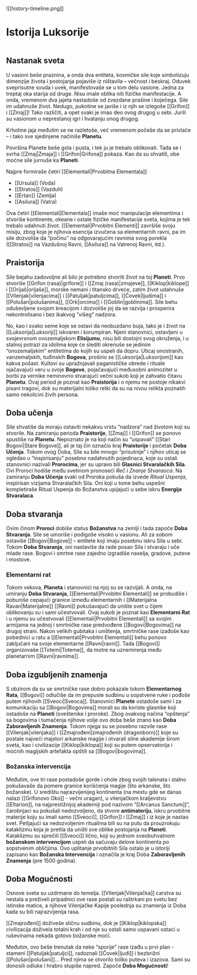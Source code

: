 ![[history-timeline.png]]

# Istorija Luksorije

```table-of-contents
```

## Nastanak sveta

U vasioni beše praznina, a onda dva entiteta, kosmičke sile koje simbolizuju dimenzije života i postojanja pojaviše iz ništavila – večnost i beskraj. Oduvek sveprisutne svuda i uvek, manifestovaše se u tom delu vasione. Jedna za treptaj oka starija od druge. Nisu imale oblika niti fizičke manifestacije. A onda, vremenom dva jajeta nastadoše od zvezdane prašine i koječega. Sile im udahnuše život. Nedugo, pukotine se javiše i iz njih se izlegoše [[Grifon]] i [[Zmaj]]! Tako različiti, a opet svaki je imao deo ovog drugog u sebi. Jurili su vasionom u neprestanoj igri i hvatanju onog drugog.

Krhotine jaja međutim se ne razletoše, već vremenom počeše da se privlače – i tako sve sjedinjene načiniše **Planetu**.

Površina Planete beše gola i pusta, i tek ju je trebalo oblikovati. Tada se i svrha [[Zmaj|Zmaja]] i [[Grifon|Grifona]] pokaza. Kao da su shvatili, obe moćne sile jurnuše ka **Planeti**.

Najpre formiraše četiri [[Elementali|Prvobitna Elementala]]
- [[Ursula]] (Voda)
- [[Stratos]] (Vazduh)
- [[Ertan]] (Zemlja)
- [[Asilura]] (Vatra)

Ova četiri [[Elementali|Elementala]] imaše moć manipulacije elementima i stvoriše kontinente, okeane i ostale fizičke manifestacije sveta, kojima je tek trebalo udahnuti život. [[Elementali|Prvobitni Elementi]] završiše svoju misiju, zbog koje je njihova esencija izvučena sa elementarnih ravni, pa im sile dozvoliše da “počinu” na odgovarajućim ravnima svog porekla ([[Stratos]] na Vazdušnoj Ravni, [[Asilura]] na Vatrenoj Ravni, itd.).

## Praistorija

Sile bejahu zadovoljne ali bilo je potrebno stvoriti život na toj **Planeti**. Prvo stvoriše [[Grifon (rasa)|grifone]] i [[Zmaj (rasa)|zmajeve]], [[Kiklop|kiklope]] i [[Orijaš|orijaše]], morske nemani i titansko drveće, zatim život udahnuše [[Vilenjak|vilenjacima]] i [[Patuljak|patuljcima]], [[Čovek|ljudima]] i [[Polušan|polušanima]], [[Ork|orcima]] i [[Goblin|goblinima]]. Sile behu oduševljene svojom kreacijom i dozvoliše joj da se razvija i prosperira nekontrolisano i bez ikakvog “višeg” nadzora.

No, kao i svako seme koje se ostavi da neobuzdano buja, tako je i život na [[Luksorija|Luksoriji]] iskvaren i korumpiran. Njeni stanovnici, ostavljeni u svojevrsnom ovozemaljskom **Elisijumu**, nisu bili dostojni svog okruženja, i u stalnoj potrazi za idolima koje će slediti okrenuše se jedinim “onozemaljskim” entitetima do kojih su uspeli da dopru. Uticaj onostranih, vanzemaljskih, tuđinskih **Bogova**, proširio se [[Luksorija|Luksorijom]] kao kakva pošast. Kultovi su upražnjavali paganističke obrede i rituale ojačavajući veru u svoje **Bogove**, pojačavajući međusobni animozitet u borbi za vernike neminovno stvarajući večni sukob koji je zahvatio čitavu **Planetu**. Ovaj period je poznat kao **Praistorija** i o njemu ne postoje nikakvi pisani tragovi, dok su materijalni toliko retki da su na nivou relikta poznatih samo nekolicini živih persona.

## Doba učenja

Sile shvatiše da moraju ostaviti nekakvu vrstu “nadzora” nad životom koji su stvorile. Na zamiranju perioda **Praistorije**, [[Zmaj]] i [[Grifon]] se ponovo spustiše na **Planetu**. Nepoznato je na koji način su “uspavali” [[Stari Bogovi|Stare Bogove]], ali je taj čin označio kraj **Praistorije** i početak **Doba Učenja**. Tokom ovog Doba, Sile su bile mnogo “prisutnije” i njihov uticaj se ogledao u “inspirisanju” posebno nadahnutih pojedinaca, koje su ostali stanovnici nazivali **Prorocima**, jer su upravo bili **Glasnici Stvaralačkih Sila**. Ovi Proroci hodiše među svetinom pronoseći *Reč i Znanje Stvaraoca*. Na zamiranju **Doba Učenja** svaki od Proroka pokuša da izvede *Ritual Uspenja*, inspirisan vizijama Stvaralačkih Sila. Oni koji u tome behu uspešni kompletiraše Ritual Uspenja do Božanstva upijajući u sebe iskru **Energije Stvaralaca**.

## Doba stvaranja

Ovim činom **Proroci** dobiše status **Božanstva** na zemlji i tada započe **Doba Stvaranja**. Sile se umoriše i podigoše visoko u vasionu. Ali za sobom ostaviše [[Bogovi|Bogove]] – entitete koji imaju posebnu iskru Sila u sebi. Tokom **Doba Stvaranja**, oni nastaviše da rade posao Sila i stvaraju i uče mlade rase. Bogovi i smrtne rase zajedno izgradiše naselja, gradove, puteve i mostove.

### Elementarni rat

Tokom vekova, **Planeta** i stanovnici na njoj su se razvijali. A onda, na umiranju **Doba Stvaranja**, [[Elementali|Prvobitni Elementali]] se probudiše i pobuniše cepajući granice između elementarnih i [[Materijalna Ravan|Materijalne]] [[Ravni]] pokušavajući da unište svet u čijem oblikovanju su i sami učestvovali. Ovaj sukob je poznat kao **Elementarni Rat** i u njemu su učestvovali [[Elementali|Prvobitni Elementali]] sa svojim armijama na jednoj i smrtničke rase predvođene [[Bogovi|Bogovima]] na drugoj strani. Nakon velikih gubitaka i uništenja, smrtničke rase izađoše kao pobednici u ratu a [[Elementali|Prvobitni Elementali]] behu ponovo zaključani na svoje elementarne [[Ravni|ravni]]. Tada [[Bogovi]] organizovaše [[Totemi|Toteme]], da motre na uznemirenja među planetarnim [[Ravni|ravnima]].

## Doba izgubljenih znamenja

S obzirom da su se smrtničke rase dobro pokazale tokom **Elementarnog Rata**, [[Bogovi]] odlučiše da im prepuste sudbinu u sopstvene ruke i pođoše putem njihovih [[Sveoci|Sveoca]]. Stanovnici **Planete** ostadoše sami i za komunikaciju sa [[Bogovi|Bogovima]] morali su da koriste glasnike koji ostadoše na **Planeti** (sveštenike i proroke). Zbog ovakvog načina “opštenja” sa bogovima i tumačenja njihove volje ovo doba beše znano kao **Doba Zaboravljenih Znamenja**. Tokom njega su se posebno razvile rase [[Vilenjak|vilenjaka]] i [[Zmajrođeni|zmajrođenih (dragonborn)]] koje su postale najveći majstori arkanske magije i otvarali silne akademije širom sveta, kao i civilizacije [[Kiklop|kiklopa]] koji su putem opservatorija i moćnih magijskih artefakta opštili sa [[Bogovi|bogovima]].

### Božanska intervencija

Međutim, ove tri rase postadoše gorde i ohole zbog svojih talenata i stalno pokušavaše da pomere granice korišćenja magije (što arkanske, što božanske). U središtu najrazvijenijeg kontinenta (na mestu gde se danas nalazi [[Grifonovo Oko]] - večni uragan), u vilenjačkom kraljevstvu [[Eltarion]], na najprestižnijoj akademiji pod nazivom “[[Arcanus Sanctum]]”, čarobnjaci su pokušali nedozvoljeno, da stvore **antimateriju**, iskru prvobitne materije koju su imali samo [[Sveoci]],  [[Grifon]] i [[Zmaj]] i iz koje je nastao svet. 
Petljajući sa nedozvoljenim ritualima bili su na putu da prouzrokuju kataklizmu koja je pretila da uništi sve oblike postojanja na **Planeti**. Kataklizmu su sprečili [[Sveoci]] lično, koji su jednom sveobuhvatnom **božanskom intervencijom** uspeli da sačuvaju delove kontinenta po sopstvenim obličjima. Ovo uplitanje prvobitnih Sila ostalo je u istoriji zapisano kao **Božanska Intervencija** i označila je kraj Doba **Zaboravljenih Znamenja** (pre 1500 godina).

## Doba Mogućnosti

Osnove sveta su uzdrmane do temelja. [[Vilenjak|Vilenjačka]] carstva su nestala a preživeli pripadnici ove rase postali su raštrkani po svetu bez istinske matice, a njihove Vilenjačke Kapije poslednja su znamenja iz Doba kada su bili najrazvijenija rasa.

[[Zmajrođeni]] doživeše sličnu sudbinu, dok je [[Kiklop|kiklopska]] civilizacija doživela totalni krah i od nje su ostali samo uspavani ostaci u ruševinama nekada gotovo božanske moći.

Međutim, ovo beše trenutak da neke “sporije” rase izađu u prvi plan - stameni [[Patuljak|patuljci]], radoznali [[Čovek|ljudi]] i bezbrižni [[Polušan|polušani]]… Pred njima se otvorilo toliko puteva i izazova. Sami su donosili odluke i hrabro stupiše napred. Započe **Doba Mogućnosti**!